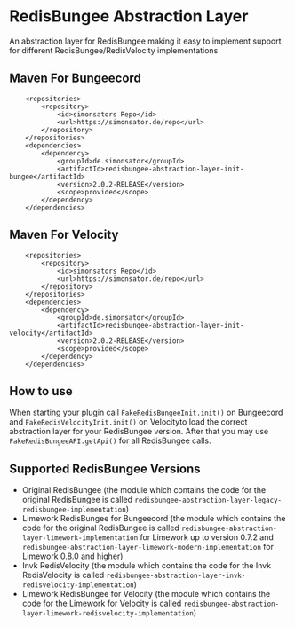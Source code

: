 # RedisBungee Abstraction Layer

An abstraction layer for RedisBungee making it easy to implement support for different RedisBungee/RedisVelocity
implementations

## Maven For Bungeecord

```
	<repositories>
		<repository>
			<id>simonsators Repo</id>
			<url>https://simonsator.de/repo</url>
		</repository>
	</repositories>
	<dependencies>
		<dependency>
			<groupId>de.simonsator</groupId>
			<artifactId>redisbungee-abstraction-layer-init-bungee</artifactId>
			<version>2.0.2-RELEASE</version>
			<scope>provided</scope>
		</dependency>
	</dependencies>
```

## Maven For Velocity

```
	<repositories>
		<repository>
			<id>simonsators Repo</id>
			<url>https://simonsator.de/repo</url>
		</repository>
	</repositories>
	<dependencies>
		<dependency>
			<groupId>de.simonsator</groupId>
			<artifactId>redisbungee-abstraction-layer-init-velocity</artifactId>
			<version>2.0.2-RELEASE</version>
			<scope>provided</scope>
		</dependency>
	</dependencies>
```

## How to use

When starting your plugin call ```FakeRedisBungeeInit.init()``` on Bungeecord and ```FakeRedisVelocityInit.init()``` on
Velocityto load the correct abstraction layer for your RedisBungee version. After that you may use
```FakeRedisBungeeAPI.getApi()``` for all RedisBungee calls.

## Supported RedisBungee Versions

* Original RedisBungee (the module which contains the code for the original RedisBungee is called
  ```redisbungee-abstraction-layer-legacy-redisbungee-implementation```)
* Limework RedisBungee for Bungeecord (the module which contains the code for the original RedisBungee is called
  ```redisbungee-abstraction-layer-limework-implementation``` for Limework up to version 0.7.2 and
  ```redisbungee-abstraction-layer-limework-modern-implementation``` for Limework 0.8.0 and higher)
* Invk RedisVelocity (the module which contains the code for the Invk RedisVelocity is called
  ```redisbungee-abstraction-layer-invk-redisvelocity-implementation```)
* Limework RedisBungee for Velocity (the module which contains the code for the Limework for Velocity is called
  ```redisbungee-abstraction-layer-limework-redisvelocity-implementation```)